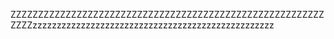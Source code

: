 ZZZZZZZZZZZZZZZZZZZZZZZZZZZZZZZZZZZZZZZZZZZZZZZZZZZZZZZZZZZZZzzzzzzzzzzzzzzzzzzzzzzzzzzzzzzzzzzzzzzzzzzzzzzzzzz
